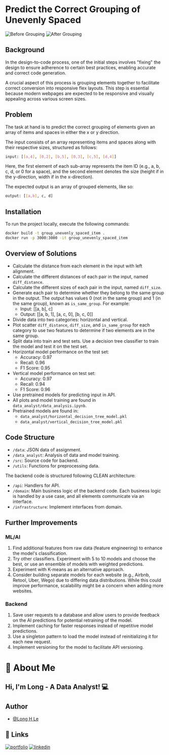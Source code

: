 # Predict the Correct Grouping of Unevenly Spaced
![Before Grouping](https://iili.io/JW21rAJ.png)
![After Grouping](https://iili.io/JW21e6P.png)

## Background

In the design-to-code process, one of the initial steps involves "fixing" the design to ensure adherence to certain best practices, enabling accurate and correct code generation.

A crucial aspect of this process is grouping elements together to facilitate correct conversion into responsive flex layouts. This step is essential because modern webpages are expected to be responsive and visually appealing across various screen sizes.

## Problem

The task at hand is to predict the correct grouping of elements given an array of items and spaces in either the x or y direction.

The input consists of an array representing items and spaces along with their respective sizes, structured as follows:

```bash
input: [[a,4], [0,2], [b,5], [0,3], [c,5], [d,4]]
```

Here, the first element of each sub-array represents the item ID (e.g., a, b, c, d, or 0 for a space), and the second element denotes the size (height if in the y-direction, width if in the x-direction).

The expected output is an array of grouped elements, like so:
```bash
output: [[a,b], c, d]
```

## Installation

To run the project locally, execute the following commands:

```bash
docker build -t group_unevenly_spaced_item .
docker run -p 3000:3000 -it group_unevenly_spaced_item
```

## Overview of Solutions

- Calculate the distance from each element in the input with left alignment.
- Calculate the different distances of each pair in the input, named `diff_distance`.
- Calculate the different sizes of each pair in the input, named `diff_size`.
- Generate each pair to determine whether they belong to the same group in the output. The output has values 0 (not in the same group) and 1 (in the same group), known as `is_same_group`. For example:
   - Input: [[a, b], c]
   - Output: [[a, b, 1], [a, c, 0], [b, c, 0]]
- Divide data into two categories: horizontal and vertical.
- Plot scatter `diff_distance`, `diff_size`, and `is_same_group` for each category to use two features to determine if two elements are in the same group.
- Split data into train and test sets. Use a decision tree classifier to train the model and test it on the test set.
- Horizontal model performance on the test set:
   - Accuracy: 0.97
   - Recall: 0.96
   - F1 Score: 0.95
- Vertical model performance on test set:
   - Accuracy: 0.97
   - Recall: 0.94
   - F1 Score: 0.96
- Use pretrained models for predicting input in API.
- All plots and model training are found in `data_analyst/data_analysis.ipynb`.
- Pretrained models are found in:
   - `data_analyst/horizontal_decision_tree_model.pkl`
   - `data_analyst/vertical_decision_tree_model.pkl`


## Code Structure

- `/data`: JSON data of assignment.
- `/data_analyst`: Analysis of data and model training.
- `/src`: Source code for backend.
- `/utils`: Functions for preprocessing data.

The backend code is structured following CLEAN architecture:
- `/api`: Handlers for API.
- `/domain`: Main business logic of the backend code. Each business logic is handled by a use case, and all elements communicate via an interface.
- `/infrastructure`: Implement interfaces from domain.

## Further Improvements

### ML/AI

1. Find additional features from raw data (feature engineering) to enhance the model's classification.
2. Try other classifiers. Experiment with 5 to 10 models and choose the best, or use an ensemble of models with weighted predictions.
3. Experiment with K-means as an alternative approach.
4. Consider building separate models for each website (e.g., Airbnb, Retool, Uber, Wego) due to differing data distributions. While this could improve performance, scalability might be a concern when adding more websites.

### Backend

1. Save user requests to a database and allow users to provide feedback on the AI predictions for potential retraining of the model.
2. Implement caching for faster responses instead of repetitive model predictions.
3. Use a singleton pattern to load the model instead of reinitializing it for each new request.
4. Implement versioning for the model to facilitate API versioning.

# 🐉 About Me

## Hi, I'm Long - A Data Analyst! 💻

## Author

- [@Long H Le](https://github.com/lehoanglong95)


## 🔗 Links
[![portfolio](https://img.shields.io/badge/my_portfolio-000?style=for-the-badge&logo=ko-fi&logoColor=white)](https://long-hoang-le.vercel.app/)
[![linkedin](https://img.shields.io/badge/linkedin-0A66C2?style=for-the-badge&logo=linkedin&logoColor=white)](https://www.linkedin.com/in/long-le-713b41111/)